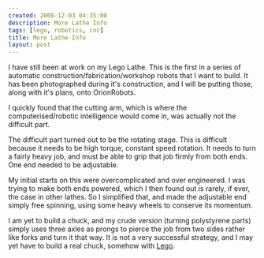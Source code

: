 ```yaml
---
created: 2008-12-03 04:35:00
description: More Lathe Info
tags: [lego, robotics, cnc]
title: More Lathe Info
layout: post
---
```

I have still been at work on my Lego Lathe. This is the first in a series of automatic construction/fabrication/workshop robots that I want to build. It has been photographed during it's construction, and I will be putting those, along with it's plans, onto OrionRobots.

I quickly found that the cutting arm, which is where the computerised/robotic intelligence would come in, was actually not the difficult part.

The difficult part turned out to be the rotating stage. This is difficult because it needs to be high torque, constant speed rotation. It needs to turn a fairly heavy job, and must be able to grip that job firmly from both ends. One end needed to be adjustable.

My initial starts on this were overcomplicated and over engineered. I was trying to make both ends powered, which I then found out is rarely, if ever, the case in other lathes. So I simplified that, and made the adjustable end simply free spinning, using some heavy wheels to conserve its momentum.

I am yet to build a chuck, and my crude version (turning polystyrene parts) simply uses three axles as prongs to pierce the job from two sides rather like forks and turn it that way. It is not a very successful strategy, and I may yet have to build a real chuck, somehow with [Lego](/wiki/lego "The best known construction toy").
